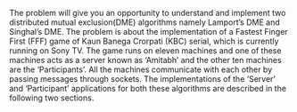 The problem will give you an opportunity to understand and implement two distributed
mutual exclusion(DME) algorithms namely Lamport’s DME and Singhal’s DME. The
problem is about the implementation of a Fastest Finger First (FFF) game of Kaun
Banega Crorpati (KBC) serial, which is currently running on Sony TV. The game runs
on eleven machines and one of these machines acts as a server known as ‘Amitabh’ and
the other ten machines are the ‘Participants’. All the machines communicate with each
other by passing messages through sockets. The implementations of the ‘Server’ and
‘Participant’ applications for both these algorithms are described in the following two
sections.
